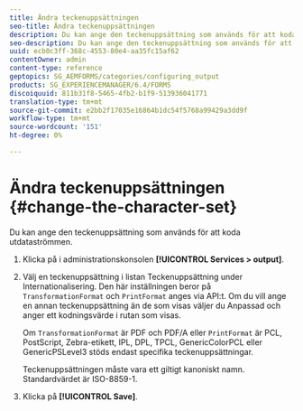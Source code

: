 ```yaml
---
title: Ändra teckenuppsättningen
seo-title: Ändra teckenuppsättningen
description: Du kan ange den teckenuppsättning som används för att koda utdataströmmen. Lär dig hur du kan ändra teckenuppsättningen.
seo-description: Du kan ange den teckenuppsättning som används för att koda utdataströmmen. Lär dig hur du kan ändra teckenuppsättningen.
uuid: ecb0c3ff-368c-4553-80e4-aa35fc15af62
contentOwner: admin
content-type: reference
geptopics: SG_AEMFORMS/categories/configuring_output
products: SG_EXPERIENCEMANAGER/6.4/FORMS
discoiquuid: 811b31f8-5465-4fb2-b1f9-513936041771
translation-type: tm+mt
source-git-commit: e2bb2f17035e16864b1dc54f5768a99429a3dd9f
workflow-type: tm+mt
source-wordcount: '151'
ht-degree: 0%

---
```



# Ändra teckenuppsättningen {#change-the-character-set}

Du kan ange den teckenuppsättning som används för att koda utdataströmmen.

1. Klicka på i administrationskonsolen **[!UICONTROL Services > output]**.
1. Välj en teckenuppsättning i listan Teckenuppsättning under Internationalisering. Den här inställningen beror på `TransformationFormat` och `PrintFormat` anges via API:t. Om du vill ange en annan teckenuppsättning än de som visas väljer du Anpassad och anger ett kodningsvärde i rutan som visas.

   Om `TransformationFormat` är PDF och PDF/A eller `PrintFormat` är PCL, PostScript, Zebra-etikett, IPL, DPL, TPCL, GenericColorPCL eller GenericPSLevel3 stöds endast specifika teckenuppsättningar.

   Teckenuppsättningen måste vara ett giltigt kanoniskt namn. Standardvärdet är ISO-8859-1.

1. Klicka på **[!UICONTROL Save]**.

